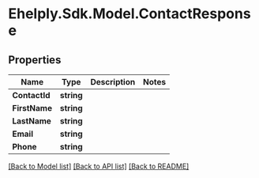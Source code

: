 # Ehelply.Sdk.Model.ContactResponse

## Properties

Name | Type | Description | Notes
------------ | ------------- | ------------- | -------------
**ContactId** | **string** |  | 
**FirstName** | **string** |  | 
**LastName** | **string** |  | 
**Email** | **string** |  | 
**Phone** | **string** |  | 

[[Back to Model list]](../README.md#documentation-for-models) [[Back to API list]](../README.md#documentation-for-api-endpoints) [[Back to README]](../README.md)

